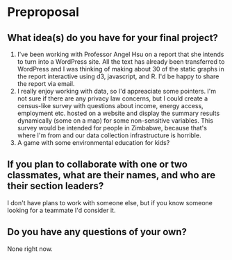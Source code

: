 # Preproposal

## What idea(s) do you have for your final project?

1. I've been working with Professor Angel Hsu on a report that she intends to turn into a WordPress site. All the text has already
    been transferred to WordPress and I was thinking of making about 30 of the static graphs in the report interactive using d3,
    javascript, and R. I'd be happy to share the report via email.
2. I really enjoy working with data, so I'd appreaciate some pointers. I'm not sure if there are any privacy law concerns, but I
    could create a census-like survey with questions about income, energy access, employment etc. hosted on a website and display
    the summary results dynamically (some on a map) for some non-sensitive variables. This survey would be intended for people in Zimbabwe, because
    that's where I'm from and our data collection infrastructure is horrible.
3. A game with some environmental education for kids?

## If you plan to collaborate with one or two classmates, what are their names, and who are their section leaders?

I don't have plans to work with someone else, but if you know someone looking for a teammate I'd consider it.

## Do you have any questions of your own?

None right now.